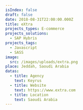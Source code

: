 ```yaml
---
isIndex: false
draft: false
date: 2018-08-31T22:00:00.000Z
title: eXtra
projects_types: E-commerce
projects_solutions:
  - SAP Hybris
projects_tags:
  - Javascript
  - SASS
image:
  src: /images/uploads/extra.png
place: Jeddah, Saoudi Arabia
datas:
  - title: Agency
    text: Keyrus
  - title: Website
    text: https://www.extra.com
  - title: Location
    text: Saoudi Arabia
---
```

